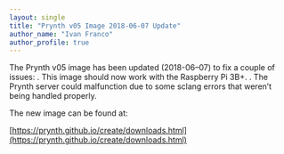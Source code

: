 ```yaml
---
layout: single
title: "Prynth v05 Image 2018-06-07 Update"
author_name: "Ivan Franco"
author_profile: true
---
```

The Prynth v05 image has been updated (2018-06–07) to fix a couple of issues:
. This image should now work with the Raspberry Pi 3B+.
. The Prynth server could malfunction due to some sclang errors that weren’t being handled properly.

The new image can be found at:

[https://prynth.github.io/create/downloads.html](https://prynth.github.io/create/downloads.html)

